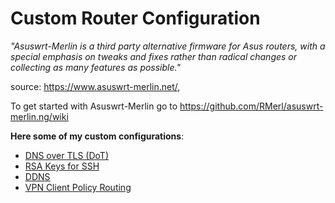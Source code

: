 # Custom Router Configuration

_"Asuswrt-Merlin is a third party alternative firmware for Asus routers, with a special emphasis on tweaks and fixes rather than radical changes or collecting as many features as possible."_

source: https://www.asuswrt-merlin.net/, 

To get started with Asuswrt-Merlin go to https://github.com/RMerl/asuswrt-merlin.ng/wiki

**Here some of my custom configurations**:

* [DNS over TLS (DoT)](dot.md)
* [RSA Keys for SSH](ssh.md)
* [DDNS](ddns.md)
* [VPN Client Policy Routing](vpn.client.md)
